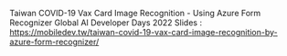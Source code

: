 Taiwan COVID-19 Vax Card Image Recognition - Using Azure Form Recognizer
Global AI Developer Days 2022
Slides : https://mobiledev.tw/taiwan-covid-19-vax-card-image-recognition-by-azure-form-recognizer/